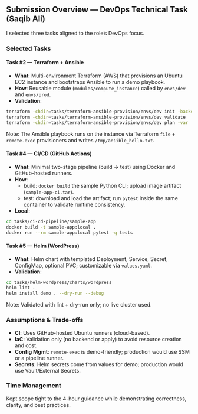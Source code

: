 ## Submission Overview — DevOps Technical Task (Saqib Ali)

I selected three tasks aligned to the role’s DevOps focus.

### Selected Tasks

#### Task #2 — Terraform + Ansible

- **What**: Multi-environment Terraform (AWS) that provisions an Ubuntu EC2 instance and bootstraps Ansible to run a demo playbook.
- **How**: Reusable module (`modules/compute_instance`) called by `envs/dev` and `envs/prod`.
- **Validation**:

```bash
terraform -chdir=tasks/terraform-ansible-provision/envs/dev init -backend=false
terraform -chdir=tasks/terraform-ansible-provision/envs/dev validate
terraform -chdir=tasks/terraform-ansible-provision/envs/dev plan -var 'aws_profile=default' -var 'public_key=$(cat ~/.ssh/id_rsa.pub)'
```

Note: The Ansible playbook runs on the instance via Terraform `file` + `remote-exec` provisioners and writes `/tmp/ansible_hello.txt`.

#### Task #4 — CI/CD (GitHub Actions)

- **What**: Minimal two-stage pipeline (build → test) using Docker and GitHub-hosted runners.
- **How**:
  - build: `docker build` the sample Python CLI; upload image artifact (`sample-app-ci.tar`).
  - test: download and load the artifact; run `pytest` inside the same container to validate runtime consistency.
- **Local**:

```bash
cd tasks/ci-cd-pipeline/sample-app
docker build -t sample-app:local .
docker run --rm sample-app:local pytest -q tests
```

#### Task #5 — Helm (WordPress)

- **What**: Helm chart with templated Deployment, Service, Secret, ConfigMap, optional PVC; customizable via `values.yaml`.
- **Validation**:

```bash
cd tasks/helm-wordpress/charts/wordpress
helm lint .
helm install demo . --dry-run --debug
```

Note: Validated with lint + dry-run only; no live cluster used.

### Assumptions & Trade-offs

- **CI**: Uses GitHub-hosted Ubuntu runners (cloud-based).
- **IaC**: Validation only (no backend or apply) to avoid resource creation and cost.
- **Config Mgmt**: `remote-exec` is demo-friendly; production would use SSM or a pipeline runner.
- **Secrets**: Helm secrets come from values for demo; production would use Vault/External Secrets.

### Time Management

Kept scope tight to the 4-hour guidance while demonstrating correctness, clarity, and best practices.
